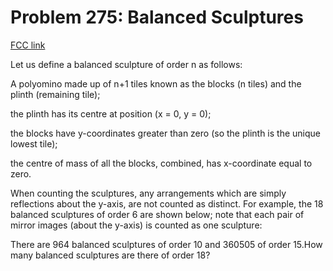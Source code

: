 # Problem 275: Balanced Sculptures

[FCC link](https://www.freecodecamp.org/learn/coding-interview-prep/project-euler/problem-275-balanced-sculptures)

Let us define a balanced sculpture of order n as follows:

A polyomino made up of n+1 tiles known as the blocks (n tiles) and the plinth
(remaining tile);

the plinth has its centre at position (x = 0, y = 0);

the blocks have y-coordinates greater than zero (so the plinth is the unique
lowest tile);

the centre of mass of all the blocks, combined, has x-coordinate equal to zero.

When counting the sculptures, any arrangements which are simply reflections
about the y-axis, are not counted as distinct. For example, the 18 balanced
sculptures of order 6 are shown below; note that each pair of mirror images
(about the y-axis) is counted as one sculpture:

There are 964 balanced sculptures of order 10 and 360505 of order 15.How many
balanced sculptures are there of order 18?
